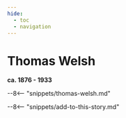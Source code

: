 ```yaml
---
hide:
  - toc
  - navigation 
---
```


# Thomas Welsh

**ca. 1876 - 1933**

--8<-- "snippets/thomas-welsh.md"

--8<-- "snippets/add-to-this-story.md"


